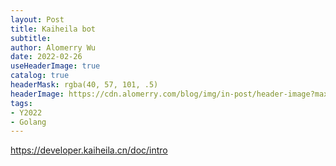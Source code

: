 ```yaml
---
layout: Post
title: Kaiheila bot
subtitle:
author: Alomerry Wu
date: 2022-02-26
useHeaderImage: true
catalog: true
headerMask: rgba(40, 57, 101, .5)
headerImage: https://cdn.alomerry.com/blog/img/in-post/header-image?max=59
tags:
- Y2022
- Golang
---
```


https://developer.kaiheila.cn/doc/intro
